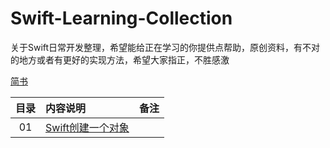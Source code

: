 # Swift-Learning-Collection
关于Swift日常开发整理，希望能给正在学习的你提供点帮助，原创资料，有不对的地方或者有更好的实现方法，希望大家指正，不胜感激

[简书]()

| 目录 | 内容说明  |  备注  |
| :----:  | :---- |:---- |
| 01  | [Swift创建一个对象]() |  |
